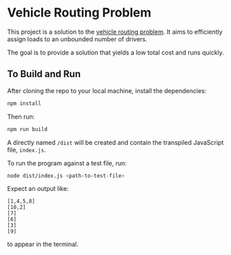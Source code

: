# Vehicle Routing Problem

This project is a solution to the [vehicle routing problem](https://en.wikipedia.org/wiki/Vehicle_routing_problem). It aims to efficiently assign loads to an unbounded number of drivers.

The goal is to provide a solution that yields a low total cost and runs quickly.

## To Build and Run

After cloning the repo to your local machine, install the dependencies:

```bash
npm install
```

Then run:

```bash
npm run build
```

A directly named `/dist` will be created and contain the transpiled JavaScript file, `index.js`.

To run the program against a test file, run:

```bash
node dist/index.js <path-to-test-file>
```

Expect an output like:

```
[1,4,5,8]
[10,2]
[7]
[6]
[3]
[9]
```

to appear in the terminal.
